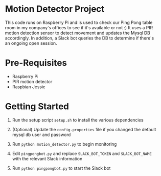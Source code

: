 # Motion Detector Project

This code runs on Raspberry Pi and is used to check our Ping Pong table room in my company's offices to see if it's available or not :)
It uses a PIR motion detection sensor to detect movement and updates the Mysql DB accordingly.
In addition, a Slack bot queries the DB to determine if there's an ongoing open session.

# Pre-Requisites

* Raspberry Pi
* PIR motion detector
* Raspbian Jessie

# Getting Started

1. Run the setup script `setup.sh` to install the various dependencies

2. (Optional) Update the `config.properties` file if you changed the default mysql db user and password

3. Run `python motion_detector.py` to begin monitoring

4. Edit `pingpongbot.py` and replace `SLACK_BOT_TOKEN` and `SLACK_BOT_NAME` with the relevant Slack information

5. Run `python pingpongbot.py` to start the Slack bot
